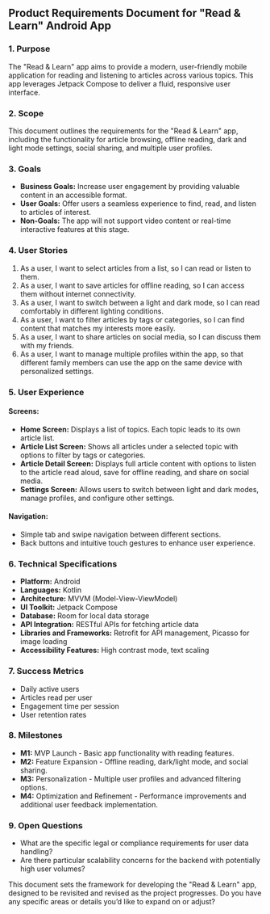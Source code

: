 
## Product Requirements Document for "Read & Learn" Android App

### 1. Purpose
The "Read & Learn" app aims to provide a modern, user-friendly mobile application for reading and listening to articles across various topics. This app leverages Jetpack Compose to deliver a fluid, responsive user interface.

### 2. Scope
This document outlines the requirements for the "Read & Learn" app, including the functionality for article browsing, offline reading, dark and light mode settings, social sharing, and multiple user profiles.

### 3. Goals
- **Business Goals:** Increase user engagement by providing valuable content in an accessible format.
- **User Goals:** Offer users a seamless experience to find, read, and listen to articles of interest.
- **Non-Goals:** The app will not support video content or real-time interactive features at this stage.

### 4. User Stories
1. As a user, I want to select articles from a list, so I can read or listen to them.
2. As a user, I want to save articles for offline reading, so I can access them without internet connectivity.
3. As a user, I want to switch between a light and dark mode, so I can read comfortably in different lighting conditions.
4. As a user, I want to filter articles by tags or categories, so I can find content that matches my interests more easily.
5. As a user, I want to share articles on social media, so I can discuss them with my friends.
6. As a user, I want to manage multiple profiles within the app, so that different family members can use the app on the same device with personalized settings.

### 5. User Experience
#### Screens:
- **Home Screen:** Displays a list of topics. Each topic leads to its own article list.
- **Article List Screen:** Shows all articles under a selected topic with options to filter by tags or categories.
- **Article Detail Screen:** Displays full article content with options to listen to the article read aloud, save for offline reading, and share on social media.
- **Settings Screen:** Allows users to switch between light and dark modes, manage profiles, and configure other settings.

#### Navigation:
- Simple tab and swipe navigation between different sections.
- Back buttons and intuitive touch gestures to enhance user experience.

### 6. Technical Specifications
- **Platform:** Android
- **Languages:** Kotlin
- **Architecture:** MVVM (Model-View-ViewModel)
- **UI Toolkit:** Jetpack Compose
- **Database:** Room for local data storage
- **API Integration:** RESTful APIs for fetching article data
- **Libraries and Frameworks:** Retrofit for API management, Picasso for image loading
- **Accessibility Features:** High contrast mode, text scaling

### 7. Success Metrics
- Daily active users
- Articles read per user
- Engagement time per session
- User retention rates

### 8. Milestones
- **M1:** MVP Launch - Basic app functionality with reading features.
- **M2:** Feature Expansion - Offline reading, dark/light mode, and social sharing.
- **M3:** Personalization - Multiple user profiles and advanced filtering options.
- **M4:** Optimization and Refinement - Performance improvements and additional user feedback implementation.

### 9. Open Questions
- What are the specific legal or compliance requirements for user data handling?
- Are there particular scalability concerns for the backend with potentially high user volumes?

This document sets the framework for developing the "Read & Learn" app, designed to be revisited and revised as the project progresses. Do you have any specific areas or details you’d like to expand on or adjust?
